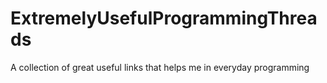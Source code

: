 # ExtremelyUsefulProgrammingThreads
A collection of great useful links that helps me in everyday programming
